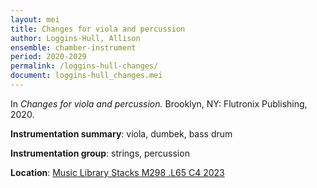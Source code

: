 ```yaml
---
layout: mei
title: Changes for viola and percussion
author: Loggins-Hull, Allison
ensemble: chamber-instrument
period: 2020-2029
permalink: /loggins-hull-changes/
document: loggins-hull_changes.mei
---
```


In *Changes for viola and percussion.* Brooklyn, NY: Flutronix Publishing, 2020.

**Instrumentation summary**: viola, dumbek, bass drum

**Instrumentation group**: strings, percussion

**Location**: <a href="https://tufts.primo.exlibrisgroup.com/permalink/01TUN_INST/1kc9gia/alma991019011680103851" target="_blank">Music Library Stacks M298 .L65 C4 2023</a>